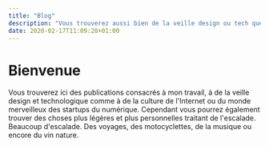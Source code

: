 ```yaml
---
title: "Blog"
description: "Vous trouverez aussi bien de la veille design ou tech que de l'escalade, des voyages ou encore du vin nature."
date: 2020-02-17T11:09:28+01:00
---
```


# Bienvenue

Vous trouverez ici des publications consacrés à mon travail, à de la veille design et technologique comme à de la culture de l'Internet ou du monde merveilleux des startups du numérique.
Cependant vous pourrez également trouver des choses plus légères et plus personnelles traitant de l'escalade. Beaucoup d'escalade. Des voyages, des motocyclettes, de la musique ou encore du vin nature.
